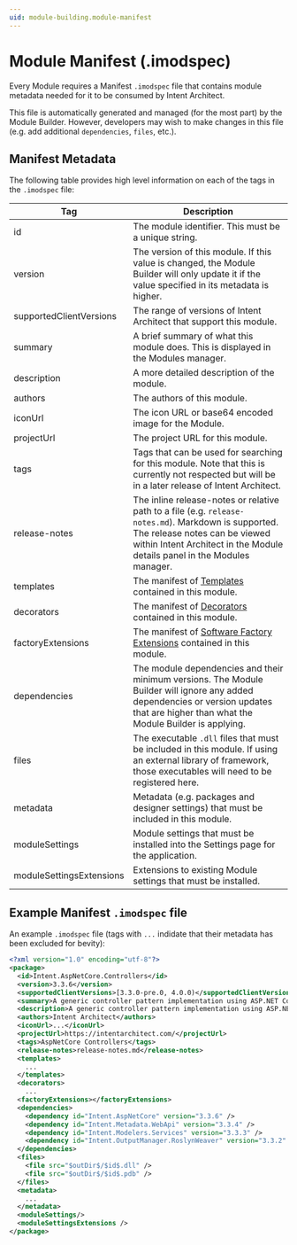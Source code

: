 ```yaml
---
uid: module-building.module-manifest
---
```

# Module Manifest (.imodspec)

Every Module requires a Manifest `.imodspec` file that contains module metadata needed for it to be consumed by Intent Architect. 

This file is automatically generated and managed (for the most part) by the Module Builder. However, developers may wish to make changes in this file (e.g. add additional `dependencies`, `files`, etc.).

## Manifest Metadata

The following table provides high level information on each of the tags in the `.imodspec` file:

| Tag         | Description |
| ----------- | ----------- |
| id          | The module identifier. This must be a unique string. |
| version          | The version of this module. If this value is changed, the Module Builder will only update it if the value specified in its metadata is higher. |
| supportedClientVersions          | The range of versions of Intent Architect that support this module. |
| summary          | A brief summary of what this module does. This is displayed in the Modules manager. |
| description          | A more detailed description of the module. |
| authors          | The authors of this module. |
| iconUrl          | The icon URL or base64 encoded image for the Module. |
| projectUrl          | The project URL for this module. |
| tags          | Tags that can be used for searching for this module. Note that this is currently not respected but will be in a later release of Intent Architect. |
| release-notes          | The inline release-notes or  relative path to a file (e.g. `release-notes.md`). Markdown is supported. The release notes can be viewed within Intent Architect in the Module details panel in the Modules manager. |
| templates          | The manifest of [Templates](xref:module-building.templates.about-templates-csharp) contained in this module. |
| decorators          | The manifest of [Decorators](xref:module-building.decorators.about-decorators) contained in this module. |
| factoryExtensions          | The manifest of [Software Factory Extensions](xref:module-building.additional-tools.software-factory-extensions.how-to-create-a-factory-extension) contained in this module. |
| dependencies          | The module dependencies and their minimum versions. The Module Builder will ignore any added dependencies or version updates that are higher than what the Module Builder is applying.  |
| files          | The executable `.dll` files that must be included in this module. If using an external library of framework, those executables will need to be registered here. |
| metadata          | Metadata (e.g. packages and designer settings) that must be included in this module. |
| moduleSettings          | Module settings that must be installed into the Settings page for the application. |
| moduleSettingsExtensions          | Extensions to existing Module settings that must be installed. |


## Example Manifest `.imodspec` file
An example `.imodspec` file (tags with `...` indidate that their metadata has been excluded for bevity):
```xml
<?xml version="1.0" encoding="utf-8"?>
<package>
  <id>Intent.AspNetCore.Controllers</id>
  <version>3.3.6</version>
  <supportedClientVersions>[3.3.0-pre.0, 4.0.0)</supportedClientVersions>
  <summary>A generic controller pattern implementation using ASP.NET Core.</summary>
  <description>A generic controller pattern implementation using ASP.NET Core.</description>
  <authors>Intent Architect</authors>
  <iconUrl>...</iconUrl>
  <projectUrl>https://intentarchitect.com/</projectUrl>
  <tags>AspNetCore Controllers</tags>
  <release-notes>release-notes.md</release-notes>
  <templates>
    ...
  </templates>
  <decorators>
    ...
  <factoryExtensions></factoryExtensions>
  <dependencies>
    <dependency id="Intent.AspNetCore" version="3.3.6" />
    <dependency id="Intent.Metadata.WebApi" version="3.3.4" />
    <dependency id="Intent.Modelers.Services" version="3.3.3" />
    <dependency id="Intent.OutputManager.RoslynWeaver" version="3.3.2" />
  </dependencies>
  <files>
    <file src="$outDir$/$id$.dll" />
    <file src="$outDir$/$id$.pdb" />
  </files>
  <metadata>
    ...
  </metadata>
  <moduleSettings/>
  <moduleSettingsExtensions />
</package>
```
